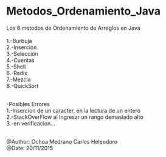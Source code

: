 # Metodos_Ordenamiento_Java
Los 8 metodos de Ordenamiento de Arreglos en Java<br><br>
1.-Burbuja <br>
2.-Inserción <br>
3.-Selección<br>
4.-Cuentas<br>
5.-Shell<br>
6.-Radix<br>
7.-Mezcla<br>
8.-QuickSort<br><br>

-Posibles Errores<br>
    1.-Insercion de un caracter, en la lectura de un entero<br>
    2.-StackOverFlow al Ingresar un rango demasiado alto<br>
    3.-en verificacion...<br><br>
    
@Author: Ochoa Medrano Carlos Heleodoro<br>
@Date: 20/11/2015

